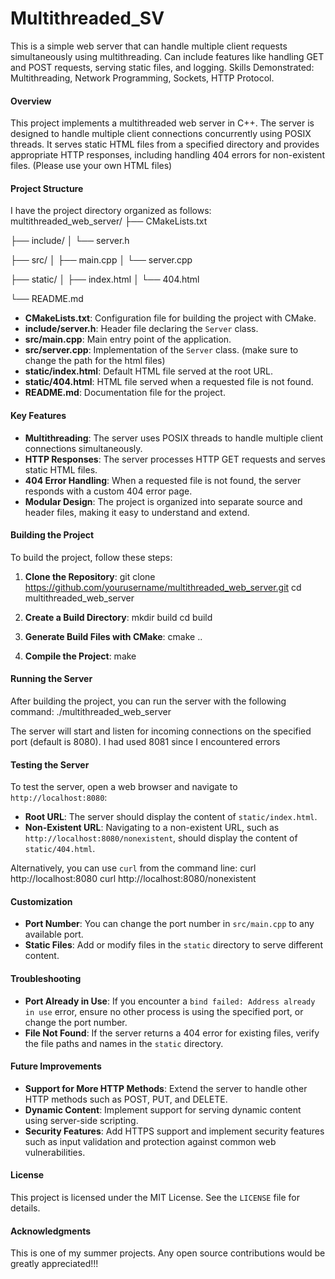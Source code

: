 # Multithreaded_SV
This is a simple web server that can handle multiple client requests simultaneously using multithreading. Can include features like handling GET and POST requests, serving static files, and logging. 
Skills Demonstrated: Multithreading, Network Programming, Sockets, HTTP Protocol.

#### Overview

This project implements a multithreaded web server in C++. The server is designed to handle multiple client connections concurrently using POSIX threads. It serves static HTML files from a specified directory and provides appropriate HTTP responses, including handling 404 errors for non-existent files. (Please use your own HTML files)

#### Project Structure
I have the project directory organized as follows:
multithreaded_web_server/
├── CMakeLists.txt

├── include/
│   └── server.h

├── src/
│   ├── main.cpp
│   └── server.cpp

├── static/
│   ├── index.html
│   └── 404.html

└── README.md

- **CMakeLists.txt**: Configuration file for building the project with CMake.
- **include/server.h**: Header file declaring the `Server` class.
- **src/main.cpp**: Main entry point of the application.
- **src/server.cpp**: Implementation of the `Server` class. (make sure to change the path for the html files)
- **static/index.html**: Default HTML file served at the root URL.
- **static/404.html**: HTML file served when a requested file is not found.
- **README.md**: Documentation file for the project.

#### Key Features
- **Multithreading**: The server uses POSIX threads to handle multiple client connections simultaneously.
- **HTTP Responses**: The server processes HTTP GET requests and serves static HTML files.
- **404 Error Handling**: When a requested file is not found, the server responds with a custom 404 error page.
- **Modular Design**: The project is organized into separate source and header files, making it easy to understand and extend.

#### Building the Project
To build the project, follow these steps:

1. **Clone the Repository**:
   git clone https://github.com/yourusername/multithreaded_web_server.git
   cd multithreaded_web_server


2. **Create a Build Directory**:
   mkdir build
   cd build

3. **Generate Build Files with CMake**:
   cmake ..

4. **Compile the Project**:
   make

#### Running the Server
After building the project, you can run the server with the following command:
./multithreaded_web_server

The server will start and listen for incoming connections on the specified port (default is 8080). I had used 8081 since I encountered errors

#### Testing the Server
To test the server, open a web browser and navigate to `http://localhost:8080`:
- **Root URL**: The server should display the content of `static/index.html`.
- **Non-Existent URL**: Navigating to a non-existent URL, such as `http://localhost:8080/nonexistent`, should display the content of `static/404.html`.

Alternatively, you can use `curl` from the command line:
curl http://localhost:8080
curl http://localhost:8080/nonexistent

#### Customization
- **Port Number**: You can change the port number in `src/main.cpp` to any available port.
- **Static Files**: Add or modify files in the `static` directory to serve different content.

#### Troubleshooting
- **Port Already in Use**: If you encounter a `bind failed: Address already in use` error, ensure no other process is using the specified port, or change the port number.
- **File Not Found**: If the server returns a 404 error for existing files, verify the file paths and names in the `static` directory.

#### Future Improvements
- **Support for More HTTP Methods**: Extend the server to handle other HTTP methods such as POST, PUT, and DELETE.
- **Dynamic Content**: Implement support for serving dynamic content using server-side scripting.
- **Security Features**: Add HTTPS support and implement security features such as input validation and protection against common web vulnerabilities.

#### License
This project is licensed under the MIT License. See the `LICENSE` file for details.

#### Acknowledgments
This is one of my summer projects. Any open source contributions would be greatly appreciated!!!
